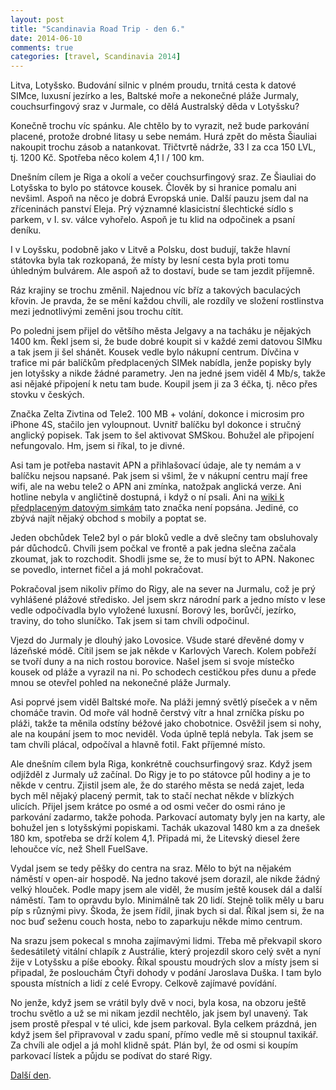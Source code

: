 ```yaml
---
layout: post
title: "Scandinavia Road Trip - den 6."
date: 2014-06-10
comments: true
categories: [travel, Scandinavia 2014]
---
```


Litva, Lotyšsko. Budování silnic v plném proudu, trnitá cesta k datové SIMce, luxusní jezírko a les, Baltské moře a nekonečné pláže Jurmaly, couchsurfingový sraz v Jurmale, co dělá Australský děda v Lotyšsku?

<!--more-->

Konečně trochu víc spánku. Ale chtělo by to vyrazit, než bude parkování placené, protože drobné litasy u sebe nemám. Hurá zpět do města Šiauliai nakoupit trochu zásob a natankovat. Třičtvrtě nádrže, 33 l za cca 150 LVL, tj. 1200 Kč. Spotřeba něco kolem 4,1 l / 100 km.

Dnešním cílem je Riga a okolí a večer couchsurfingový sraz. Ze Šiauliai do Lotyšska to bylo po státovce kousek. Člověk by si hranice pomalu ani nevšiml. Aspoň na něco je dobrá Evropská unie. Další pauzu jsem dal na zříceninách panství Eleja. Prý významné klasicistní šlechtické sídlo s parkem, v I. sv. válce vyhořelo. Aspoň je tu klid na odpočinek a psaní deníku.

I v Loyšsku, podobně jako v Litvě a Polsku, dost budují, takže hlavní státovka byla tak rozkopaná, že místy by lesní cesta byla proti tomu úhledným bulvárem. Ale aspoň až to dostaví, bude se tam jezdit příjemně.

Ráz krajiny se trochu změnil. Najednou víc bříz a takových baculacých křovin. Je pravda, že se mění každou chvíli, ale rozdíly ve složení rostlinstva mezi jednotlivými zeměni jsou trochu cítit.

Po poledni jsem přijel do většího města Jelgavy a na tacháku je nějakých 1400 km. Řekl jsem si, že bude dobré koupit si v každé zemi datovou SIMku a tak jsem ji šel shánět. Kousek vedle bylo nákupní centrum. Dívčina v trafice mi pár balíčkům předplacených SIMek nabídla, jenže popisky byly jen lotyšsky a nikde žádné parametry. Jen na jedné jsem viděl 4 Mb/s, takže asi nějaké připojení k netu tam bude. Koupil jsem ji za 3 éčka, tj. něco přes stovku v českých.

Značka Zelta Zivtina od Tele2. 100 MB + volání, dokonce i microsim pro iPhone 4S, stačilo jen vyloupnout. Uvnitř balíčku byl dokonce i stručný anglický popisek. Tak jsem to šel aktivovat SMSkou. Bohužel ale připojení nefungovalo. Hm, jsem si říkal, to je divné.

Asi tam je potřeba nastavit APN a přihlašovací údaje, ale ty nemám a v balíčku nejsou napsané. Pak jsem si všiml, že v nákupní centru mají free wifi, ale na webu tele2 o APN ani zmínka, natožpak anglická verze. Ani hotline nebyla v angličtině dostupná, i když o ní psali. Ani na [wiki k předplaceným datovým simkám](prepaidwithdata.wikia.com/wiki/Latvia) tato značka není popsána. Jediné, co zbývá najít nějaký obchod s mobily a poptat se.

Jeden obchůdek Tele2 byl o pár bloků vedle a dvě slečny tam obsluhovaly pár důchodců. Chvíli jsem počkal ve frontě a pak jedna slečna začala zkoumat, jak to rozchodit. Shodli jsme se, že to musí být to APN. Nakonec se povedlo, internet fičel a já mohl pokračovat.

Pokračoval jsem nikoliv přímo do Rigy, ale na sever na Jurmalu, což je prý vyhlášené plážové středisko. Jel jsem skrz národní park a jedno místo v lese vedle odpočívadla bylo vyložené luxusní. Borový les, borůvčí, jezírko, traviny, do toho sluníčko. Tak jsem si tam chvíli odpočinul.

Vjezd do Jurmaly je dlouhý jako Lovosice. Všude staré dřevěné domy v lázeňské módě. Cítil jsem se jak někde v Karlových Varech. Kolem pobřeží se tvoří duny a na nich rostou borovice. Našel jsem si svoje místečko kousek od pláže a vyrazil na ni. Po schodech cestičkou přes dunu a přede mnou se otevřel pohled na nekonečné pláže Jurmaly.

Asi poprvé jsem viděl Baltské moře. Na pláži jemný světlý píseček a v něm chomáče travin. Od moře vál hodně čerstvý vítr a hnal zrníčka písku po pláži, takže ta měnila odstíny béžové jako chobotnice. Osvěžil jsem si nohy, ale na koupání jsem to moc neviděl. Voda úplně teplá nebyla. Tak jsem se tam chvíli plácal, odpočíval a hlavně fotil. Fakt příjemné místo.

Ale dnešním cílem byla Riga, konkrétně couchsurfingový sraz. Když jsem odjížděl z Jurmaly už začínal. Do Rigy je to po státovce půl hodiny a je to někde v centru. Zjistil jsem ale, že do starého města se nedá zajet, leda bych měl nějaký placený permit, tak to stačí nechat někde v blízkých ulicích. Přijel jsem krátce po osmé a od osmi večer do osmi ráno je parkování zadarmo, takže pohoda. Parkovací automaty byly jen na karty, ale bohužel jen s lotyšskými popiskami. Tachák ukazoval 1480 km a za dnešek 180 km, spotřeba se drží kolem 4,1. Připadá mi, že Litevský diesel žere lehoučce víc, než Shell FuelSave.

Vydal jsem se tedy pěšky do centra na sraz. Mělo to být na nějakém náměstí v open-air hospodě. Na jedno takové jsem dorazil, ale nikde žádný velký hlouček. Podle mapy jsem ale viděl, že musím ještě kousek dál a další náměstí. Tam to opravdu bylo. Minimálně tak 20 lidí. Stejně tolik měly u baru píp s různými pivy. Škoda, že jsem řídil, jinak bych si dal. Říkal jsem si, že na noc buď seženu couch hosta, nebo to zaparkuju někde mimo centrum.

Na srazu jsem pokecal s mnoha zajímavými lidmi. Třeba mě překvapil skoro šedesátiletý vitální chlapík z Austrálie, který projezdil skoro celý svět a nyní žije v Lotyšsku a píše ebooky. Říkal spoustu moudrých slov a místy jsem si připadal, že poslouchám Čtyři dohody v podání Jaroslava Duška. I tam bylo spousta místních a lidí z celé Evropy. Celkově zajímavé povídání.

No jenže, když jsem se vrátil byly dvě v noci, byla kosa, na obzoru ještě trochu světlo a už se mi nikam jezdil nechtělo, jak jsem byl unavený. Tak jsem prostě přespal v té ulici, kde jsem parkoval. Byla celkem prázdná, jen když jsem šel připravoval v zadu spaní, přímo vedle mě si stoupnul taxikář. Za chvíli ale odjel a já mohl klidně spát. Plán byl, že od osmi si koupím parkovací lístek a půjdu se podívat do staré Rigy.

[Další den](/blog/2014/scandinavia-road-trip-day-07/).

